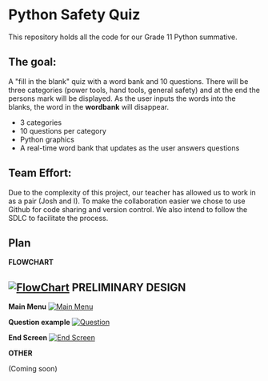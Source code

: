 # Python Safety Quiz

This repository holds all the code for our Grade 11 Python summative.

The goal:
-
A "fill in the blank" quiz with a word bank and 10 questions. There will be three categories (power tools, hand tools, general safety) and at the end the persons mark will be displayed. As the user inputs the words into the blanks, the word in the **wordbank** will disappear.
- 3 categories
- 10 questions per category
- Python graphics
- A real-time word bank that updates as the user answers questions

Team Effort:
-
Due to the complexity of this project, our teacher has allowed us to work in as a pair (Josh and I). To make the collaboration easier we chose to use Github for code sharing and version control. We also intend to follow the SDLC to facilitate the process.

Plan
-
**FLOWCHART**

[![FlowChart](https://i.gyazo.com/05626ab091a0dfe7f8295f9d59075e86.png)](https://gyazo.com/05626ab091a0dfe7f8295f9d59075e86)
**PRELIMINARY DESIGN**
-
**Main Menu**
[![Main Menu](https://i.gyazo.com/2e00acf0a5230c125e9450147b79e03b.png)](https://gyazo.com/2e00acf0a5230c125e9450147b79e03b)

**Question example**
[![Question](https://i.gyazo.com/418186620e92d65e82f19f6583df8057.jpg)](https://gyazo.com/418186620e92d65e82f19f6583df8057)

**End Screen**
[![End Screen](https://i.gyazo.com/e81a2d83f570cf6134861f39d4203eac.jpg)](https://gyazo.com/e81a2d83f570cf6134861f39d4203eac)


**OTHER**

(Coming soon)
